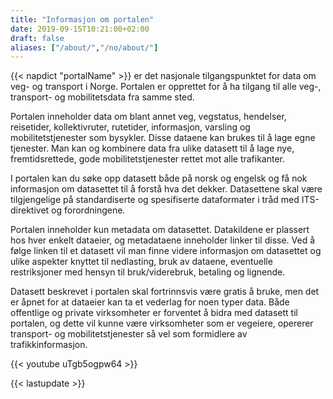 ```yaml
---
title: "Informasjon om portalen"
date: 2019-09-15T10:21:00+02:00
draft: false
aliases: ["/about/","/no/about/"]
---
```


{{< napdict "portalName" >}}  er det nasjonale tilgangspunktet for data om veg- og transport i Norge. Portalen er opprettet for å ha tilgang til alle veg-, transport- og mobilitetsdata fra samme sted.

Portalen inneholder data om blant annet veg, vegstatus, hendelser, reisetider, kollektivruter, rutetider, informasjon, varsling og mobilitetstjenester som bysykler. Disse dataene kan brukes til å lage egne tjenester. Man kan og kombinere data fra ulike datasett til å lage nye, fremtidsrettede, gode mobilitetstjenester rettet mot alle trafikanter.


I portalen kan du søke opp datasett både på norsk og engelsk og få nok informasjon om datasettet til å forstå hva det dekker. Datasettene skal være tilgjengelige på standardiserte og spesifiserte dataformater i tråd med ITS-direktivet og forordningene.

Portalen inneholder kun metadata om datasettet. Datakildene er plassert hos hver enkelt dataeier, og metadataene inneholder linker til disse. Ved å følge linken til et datasett vil man finne videre informasjon om datasettet og ulike aspekter knyttet til nedlasting, bruk av dataene, eventuelle restriksjoner med hensyn til bruk/viderebruk, betaling og lignende.

Datasett beskrevet i portalen skal fortrinnsvis være gratis å bruke, men det er åpnet for at dataeier kan ta et vederlag for noen typer data.
Både offentlige og private virksomheter er forventet å bidra med datasett til portalen, og dette vil kunne være virksomheter som er vegeiere, opererer transport- og mobilitetstjenester så vel som formidlere av trafikkinformasjon.

{{< youtube uTgb5ogpw64 >}}



{{< lastupdate >}}
